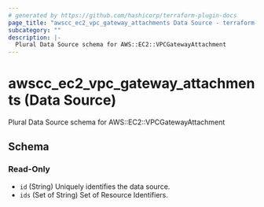 ```yaml
---
# generated by https://github.com/hashicorp/terraform-plugin-docs
page_title: "awscc_ec2_vpc_gateway_attachments Data Source - terraform-provider-awscc"
subcategory: ""
description: |-
  Plural Data Source schema for AWS::EC2::VPCGatewayAttachment
---
```


# awscc_ec2_vpc_gateway_attachments (Data Source)

Plural Data Source schema for AWS::EC2::VPCGatewayAttachment



<!-- schema generated by tfplugindocs -->
## Schema

### Read-Only

- `id` (String) Uniquely identifies the data source.
- `ids` (Set of String) Set of Resource Identifiers.
